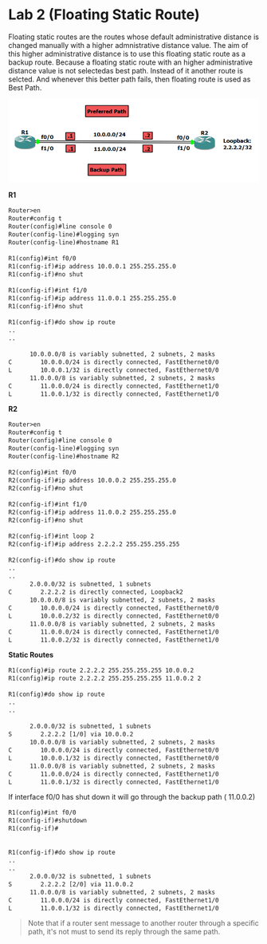 # Lab 2 (Floating Static Route)

Floating static routes are the routes whose default administrative distance is changed manually with a higher admnistrative distance value. The aim of this higher administrative distance is to use this floating static route as a backup route. Because a floating static route with an higher administrative distance value is not selectedas best path. Instead of it another route is selcted. And whenever this better path fails, then floating route is used as Best Path.


![Floating Static Route](imgs/Preferred-Static-Route-Lab.png)


**R1**

```
Router>en
Router#config t
Router(config)#line console 0
Router(config-line)#logging syn
Router(config-line)#hostname R1

R1(config)#int f0/0
R1(config-if)#ip address 10.0.0.1 255.255.255.0
R1(config-if)#no shut

R1(config-if)#int f1/0
R1(config-if)#ip address 11.0.0.1 255.255.255.0
R1(config-if)#no shut

R1(config-if)#do show ip route
..
..

      10.0.0.0/8 is variably subnetted, 2 subnets, 2 masks
C        10.0.0.0/24 is directly connected, FastEthernet0/0
L        10.0.0.1/32 is directly connected, FastEthernet0/0
      11.0.0.0/8 is variably subnetted, 2 subnets, 2 masks
C        11.0.0.0/24 is directly connected, FastEthernet1/0
L        11.0.0.1/32 is directly connected, FastEthernet1/0

```




**R2**

```
Router>en
Router#config t
Router(config)#line console 0
Router(config-line)#logging syn
Router(config-line)#hostname R2

R2(config)#int f0/0
R2(config-if)#ip address 10.0.0.2 255.255.255.0
R2(config-if)#no shut

R2(config-if)#int f1/0
R2(config-if)#ip address 11.0.0.2 255.255.255.0
R2(config-if)#no shut

R2(config-if)#int loop 2
R2(config-if)#ip address 2.2.2.2 255.255.255.255

R2(config-if)#do show ip route
..
..
      2.0.0.0/32 is subnetted, 1 subnets
C        2.2.2.2 is directly connected, Loopback2
      10.0.0.0/8 is variably subnetted, 2 subnets, 2 masks
C        10.0.0.0/24 is directly connected, FastEthernet0/0
L        10.0.0.2/32 is directly connected, FastEthernet0/0
      11.0.0.0/8 is variably subnetted, 2 subnets, 2 masks
C        11.0.0.0/24 is directly connected, FastEthernet1/0
L        11.0.0.2/32 is directly connected, FastEthernet1/0

```


**Static Routes**


```
R1(config)#ip route 2.2.2.2 255.255.255.255 10.0.0.2
R1(config)#ip route 2.2.2.2 255.255.255.255 11.0.0.2 2

R1(config)#do show ip route
..
..

      2.0.0.0/32 is subnetted, 1 subnets
S        2.2.2.2 [1/0] via 10.0.0.2
      10.0.0.0/8 is variably subnetted, 2 subnets, 2 masks
C        10.0.0.0/24 is directly connected, FastEthernet0/0
L        10.0.0.1/32 is directly connected, FastEthernet0/0
      11.0.0.0/8 is variably subnetted, 2 subnets, 2 masks
C        11.0.0.0/24 is directly connected, FastEthernet1/0
L        11.0.0.1/32 is directly connected, FastEthernet1/0

```

If interface f0/0 has shut down it will go through the backup path ( 11.0.0.2)


```
R1(config)#int f0/0
R1(config-if)#shutdown
R1(config-if)#


R1(config-if)#do show ip route
..
..
      2.0.0.0/32 is subnetted, 1 subnets
S        2.2.2.2 [2/0] via 11.0.0.2
      11.0.0.0/8 is variably subnetted, 2 subnets, 2 masks
C        11.0.0.0/24 is directly connected, FastEthernet1/0
L        11.0.0.1/32 is directly connected, FastEthernet1/0
```

> Note that if a router sent message to another router through a specific path, it's not  must to send its reply through the same path.
